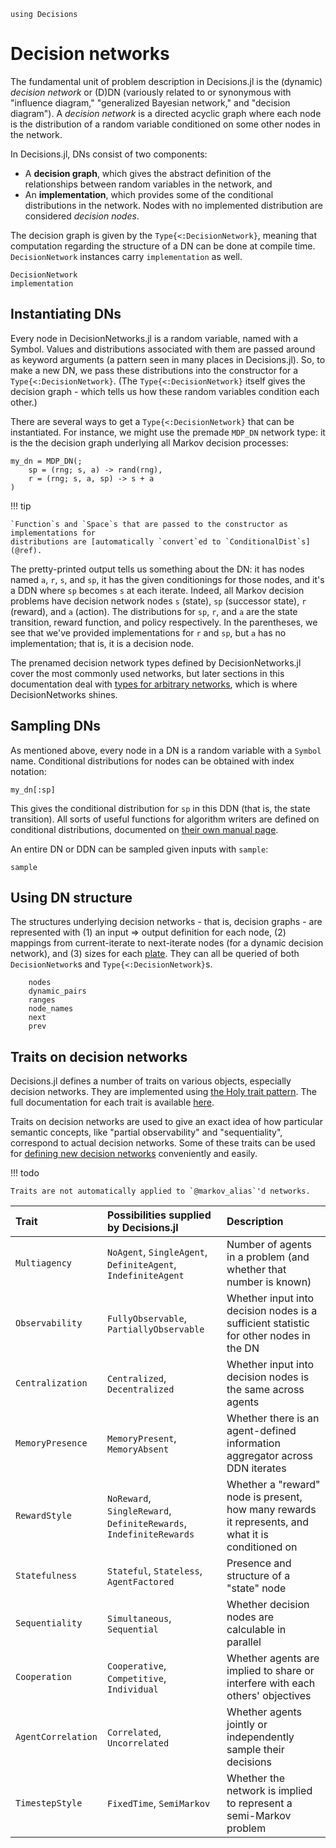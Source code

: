 ```@setup dns
using Decisions
```

# Decision networks

The fundamental unit of problem description in Decisions.jl is the (dynamic) _decision
network_ or (D)DN (variously related to or synonymous with "influence diagram," "generalized
Bayesian network," and "decision diagram"). A _decision network_ is a directed acyclic graph
where each node is the distribution of a random variable conditioned on some other nodes in
the network. 

In Decisions.jl, DNs consist of two components:

* A **decision graph**, which gives the abstract definition of the relationships between
  random variables in the network, and 
* An **implementation**, which provides some of the conditional distributions in the network.
  Nodes with no implemented distribution are considered _decision nodes_. 

The decision graph is given by the `Type{<:DecisionNetwork}`, meaning that computation
regarding the structure of a DN can be done at compile time. `DecisionNetwork` instances
carry `implementation` as well.

```@docs
DecisionNetwork
implementation
```

## Instantiating DNs

Every node in DecisionNetworks.jl is a random variable, named with a Symbol. Values and
distributions associated with them are passed around as keyword arguments (a pattern seen in
many places in Decisions.jl). So, to make a new DN, we pass these distributions into the
constructor for a `Type{<:DecisionNetwork}`. (The `Type{<:DecisionNetwork}` itself gives the
decision graph - which tells us how these random variables condition each other.)

There are several ways to get a `Type{<:DecisionNetwork}` that can be instantiated. For
instance, we might use the premade `MDP_DN` network type: it is the the decision graph
underlying all Markov decision processes:


```@example dns
my_dn = MDP_DN(; 
    sp = (rng; s, a) -> rand(rng), 
    r = (rng; s, a, sp) -> s + a
)
```

!!! tip

    `Function`s and `Space`s that are passed to the constructor as implementations for 
    distributions are [automatically `convert`ed to `ConditionalDist`s](@ref).

The pretty-printed output tells us something about the DN: it has nodes named `a`, `r`, `s`,
and `sp`, it has the given conditionings for those nodes, and it's a DDN where `sp` becomes
`s` at each iterate. Indeed, all Markov decision problems have decision network nodes `s`
(state), `sp` (successor state), `r` (reward), and `a` (action). The distributions for `sp`,
`r`, and `a` are the state transition, reward function, and policy respectively. In the
parentheses, we see that we've provided implementations for `r` and `sp`, but `a` has no
implementation; that is, it is a decision node.

The prenamed decision network types defined by DecisionNetworks.jl cover the most commonly
used networks, but later sections in this documentation deal with [types for arbitrary
networks](@ref), which is where DecisionNetworks shines.


## Sampling DNs
As mentioned above, every node in a DN is a random variable with a `Symbol` name.
Conditional distributions for nodes can be obtained with index notation:

```@example dns
my_dn[:sp]
```

This gives the conditional distribution for `sp` in this DDN (that is, the state
transition). All sorts of useful functions for algorithm writers are defined on conditional
distributions, documented on [their own manual page](@ref).

An entire DN or DDN can be sampled given inputs with `sample`:

```@docs
sample
```

## Using DN structure

The structures underlying decision networks - that is, decision graphs - are represented
with (1) an input => output definition for each node, (2) mappings from current-iterate to
next-iterate nodes (for a dynamic decision network), and (3) sizes for each [plate](@ref).
They can all be queried of both `DecisionNetwork`s and `Type{<:DecisionNetwork}`s.

```@docs
    nodes
    dynamic_pairs
    ranges
    node_names
    next
    prev
```

## Traits on decision networks

Decisions.jl defines a number of traits on various objects, especially decision networks.
They are implemented using [the Holy trait
pattern](https://discourse.julialang.org/t/holy-traits-vs-boolean-traits/111954). The full
documentation for each trait is available [here](@ref).

Traits on decision networks are used to give an exact idea of how particular semantic
concepts, like "partial observability" and "sequentiality", correspond to actual decision
networks. Some of these traits can be used for [defining new decision networks](@ref)
conveniently and easily.


!!! todo

    Traits are not automatically applied to `@markov_alias`'d networks.


| Trait              | Possibilities supplied by Decisions.jl                             | Description
| :----------------- | :----------------------------------------------------------------- | :------------------------------------------------------ |
| `Multiagency`      | `NoAgent`, `SingleAgent`, `DefiniteAgent`, `IndefiniteAgent`       | Number of agents in a problem (and whether that number is known)
| `Observability`    | `FullyObservable`, `PartiallyObservable`                           | Whether input into decision nodes is a sufficient statistic for other nodes in the DN
| `Centralization`   | `Centralized`, `Decentralized`                                     | Whether input into decision nodes is the same across agents
| `MemoryPresence`   | `MemoryPresent`, `MemoryAbsent`                                    | Whether there is an agent-defined information aggregator across DDN iterates
| `RewardStyle`      | `NoReward`, `SingleReward`, `DefiniteRewards`, `IndefiniteRewards` | Whether a "reward" node is present, how many rewards it represents, and what it is conditioned on
| `Statefulness`     | `Stateful`, `Stateless`, `AgentFactored`                           | Presence and structure of a "state" node
| `Sequentiality`    | `Simultaneous`, `Sequential`                                       | Whether decision nodes are calculable in parallel
| `Cooperation`      | `Cooperative`, `Competitive`, `Individual`                         | Whether agents are implied to share or interfere with each others' objectives
| `AgentCorrelation` | `Correlated`, `Uncorrelated`                                       | Whether agents jointly or independently sample their decisions
| `TimestepStyle`    | `FixedTime`, `SemiMarkov`                                          | Whether the network is implied to represent a semi-Markov problem
